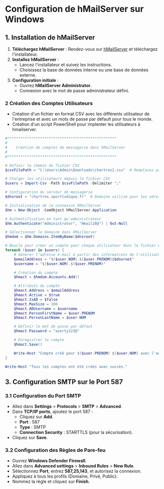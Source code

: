 # Configuration de hMailServer sur Windows

## 1. Installation de hMailServer

1. **Téléchargez hMailServer** : Rendez-vous sur [hMailServer](https://www.hmailserver.com/) et téléchargez l'installateur.
2. **Installez hMailServer** :
   - Lancez l'installateur et suivez les instructions.
   - Choisissez la base de données interne ou une base de données externe.
3. **Configuration initiale** :
   - Ouvrez **hMailServer Administrator**.
   - Connexion avec le mot de passe administrateur défini.


### 2 Création des Comptes Utilisateurs

- Création d'un fichier en format CSV avec les différents utilisateur de l'entreprise et avec un mots de passe par défault pour tous le monde.
- Création d'un script PowerShell pour implenter les utilisateurs à hmailserver.

```powershell
#**************************************************
#
#    Création de comptes de messagerie dans hMailServer
#
#**************************************************

# Définir le chemin du fichier CSV
$csvFilePath = "C:\Users\Admin\Downloads\chartres2.csv"  # Remplacez par le chemin de votre fichier CSV

# Charger les utilisateurs depuis le fichier CSV
$users = Import-Csv -Path $csvFilePath -Delimiter ";"

# Configuration du serveur de messagerie
$dnsroot = "chartres.sportludique.fr"  # Domaine utilisé pour les adresses mail

# Initialisation de la connexion hMailServer
$hm = New-Object -ComObject hMailServer.Application

# Authentification en tant qu'administrateur
$hm.Authenticate("Administrator", "Hmail28@") | Out-Null

# Sélectionner le domaine dans hMailServer
$hmdom = $hm.Domains.ItemByName($dnsroot)

# Boucle pour créer un compte pour chaque utilisateur dans le fichier CSV
foreach ($user in $users) {
    # Générer l’adresse e-mail à partir des informations de l'utilisateur
    $emailAddress = "$($user.NOM).$($user.PRENOM)@$dnsroot"
    $username = "$($user.NOM).$($user.PRENOM)"

    # Création du compte
    $hmact = $hmdom.Accounts.Add()

    # Attributs du compte
    $hmact.Address = $emailAddress
    $hmact.Active = $true
    $hmact.IsAD = $false
    $hmact.MaxSize = 100
    $hmact.ADUsername = $username
    $hmact.PersonFirstName = $user.PRENOM
    $hmact.PersonLastName = $user.NOM

    # Définir le mot de passe par défaut
    $hmact.Password = "azerty123@"

    # Enregistrer le compte
    $hmact.Save()

    Write-Host "Compte créé pour $($user.PRENOM) $($user.NOM) avec l'adresse $emailAddress"
}

Write-Host "Tous les comptes ont été créés avec succès."
```

## 3. Configuration SMTP sur le Port 587

### 3.1 Configuration du Port SMTP

- Allez dans **Settings** > **Protocols** > **SMTP** > **Advanced**.
- Dans **TCP/IP ports**, ajoutez le port 587 :
  - Cliquez sur **Add**.
  - **Port** : 587
  - **Type** : SMTP
  - **Connection Security** : STARTTLS (pour la sécurisation).
- Cliquez sur **Save**.

### 3.2 Configuration des Règles de Pare-feu

- Ouvrez **Windows Defender Firewall**.
- Allez dans **Advanced settings** > **Inbound Rules** > **New Rule**.
- Sélectionnez **Port**, entrez **587,25,143**, et autorisez la connexion.
- Appliquez à tous les profils (Domaine, Privé, Public).
- Nommez la règle et cliquez sur **Finish**.
